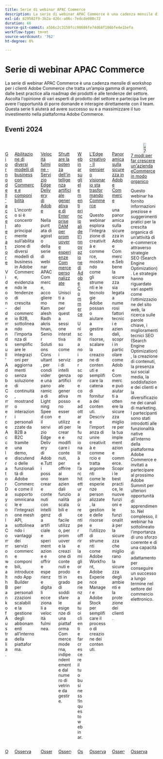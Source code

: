 ```yaml
---
title: Serie di webinar APAC Commerce
description: La serie di webinar APAC Commerce è una cadenza mensile di workshop per i clienti Adobe Commerce che tratta un’ampia gamma di argomenti, dalle best practice alla roadmap dei prodotti e alle tendenze del settore.
exl-id: 829502f9-3b2a-426c-a06c-7edcde000c72
duration: 66
source-git-commit: a5b6c2c3150fcc98686fe74d68f186bfe4e1befa
workflow-type: tm+mt
source-wordcount: '762'
ht-degree: 0%

---
```


# Serie di webinar APAC Commerce

La serie di webinar APAC Commerce è una cadenza mensile di workshop per i clienti Adobe Commerce che tratta un’ampia gamma di argomenti, dalle best practice alla roadmap dei prodotti e alle tendenze del settore. Ascolta l&#39;opinione di vari esperti di prodotto del settore e partecipa live per avere l&#39;opportunità di porre domande e interagire direttamente con il team. Questa serie ti aiuterà ad avere successo su e a massimizzare il tuo investimento nella piattaforma Adobe Commerce.

## Eventi 2024

<!-- CARDS

{cta = Watch}

* 2024/accelerator-day/overview.md
* 2024/commerce-and-composability.md
* 2024/edge-delivery-services.md
* 2024/personalised-commerce-experiences.md
* 2024/innovation-spotlight.md
* 2024/visionary-thinking.md
* 2024/security-overview.md
* 2024/grow-ecommerce-business.md

-->
<!-- START CARDS HTML - DO NOT MODIFY BY HAND -->
<div class="columns">
    <div class="column is-half-tablet is-half-desktop is-one-third-widescreen" aria-label="Accelerator Day">
        <div class="card" style="height: 100%; display: flex; flex-direction: column; height: 100%;">
            <div class="card-image">
                <figure class="image x-is-16by9">
                    <a href="2024/accelerator-day/overview.md" title="Giorno dell&apos;acceleratore" target="_blank" rel="referrer">
                        <img class="is-bordered-r-small" src="https://video.tv.adobe.com/v/3429276/?format=jpeg&nocache=1732759427250" alt="Giorno dell&apos;acceleratore"
                             style="width: 100%; aspect-ratio: 16 / 9; object-fit: cover; overflow: hidden; display: block; margin: auto;">
                    </a>
                </figure>
            </div>
            <div class="card-content is-padded-small" style="display: flex; flex-direction: column; flex-grow: 1; justify-content: space-between;">
                <div class="top-card-content">
                    <p class="headline is-size-6 has-text-weight-bold">
                        <a href="2024/accelerator-day/overview.md" target="_blank" rel="referrer" title="Giorno dell&apos;acceleratore">Giorno dell'acceleratore</a>
                    </p>
                    <p class="is-size-6">Video on-demand sull’Adobe Commerce Accelerator Day con la Commonwealth Bank of Australia.</p>
                </div>
                <a href="2024/accelerator-day/overview.md" target="_blank" rel="referrer" class="spectrum-Button spectrum-Button--outline spectrum-Button--primary spectrum-Button--sizeM" style="align-self: flex-start; margin-top: 1rem;">
                    <span class="spectrum-Button-label has-no-wrap has-text-weight-bold">Osserva</span>
                </a>
            </div>
        </div>
    </div>
    <div class="column is-half-tablet is-half-desktop is-one-third-widescreen" aria-label="Enabling diverse business models with Commerce & Composability">
        <div class="card" style="height: 100%; display: flex; flex-direction: column; height: 100%;">
            <div class="card-image">
                <figure class="image x-is-16by9">
                    <a href="2024/commerce-and-composability.md" title="Abilitazione di diversi modelli aziendali con Commerce e componibilità" target="_blank" rel="referrer">
                        <img class="is-bordered-r-small" src="https://video.tv.adobe.com/v/3429800/?format=jpeg&nocache=1732759427243" alt="Abilitazione di diversi modelli aziendali con Commerce e componibilità"
                             style="width: 100%; aspect-ratio: 16 / 9; object-fit: cover; overflow: hidden; display: block; margin: auto;">
                    </a>
                </figure>
            </div>
            <div class="card-content is-padded-small" style="display: flex; flex-direction: column; flex-grow: 1; justify-content: space-between;">
                <div class="top-card-content">
                    <p class="headline is-size-6 has-text-weight-bold">
                        <a href="2024/commerce-and-composability.md" target="_blank" rel="referrer" title="Abilitazione di diversi modelli aziendali con Commerce e componibilità">Abilitazione di diversi modelli di business con Commerce e componibilità</a>
                    </p>
                    <p class="is-size-6">L’incontro si è concentrato principalmente sull’abilitazione di diversi modelli di business in Adobe Commerce, evidenziando le tendenze di crescita del commercio B2B, sottolineando l’importanza di semplificare le integrazioni per aggiornamenti senza soluzione di continuità, mostrando interazioni personalizzate da B2B a B2C tramite una demo, discutendo delle funzionalità di Adobe Commerce come il supporto omnicanale e l’integrazione mesh API, sottolineando i vantaggi dei servizi commerce componibili, introducendo App Builder per personalizzazioni scalabili e la gestione degli abbonamenti all’interno della piattaforma.</p>
                </div>
                <a href="2024/commerce-and-composability.md" target="_blank" rel="referrer" class="spectrum-Button spectrum-Button--outline spectrum-Button--primary spectrum-Button--sizeM" style="align-self: flex-start; margin-top: 1rem;">
                    <span class="spectrum-Button-label has-no-wrap has-text-weight-bold">Osserva</span>
                </a>
            </div>
        </div>
    </div>
    <div class="column is-half-tablet is-half-desktop is-one-third-widescreen" aria-label="Lightning Speed - Adobe’s Edge Delivery Service">
        <div class="card" style="height: 100%; display: flex; flex-direction: column; height: 100%;">
            <div class="card-image">
                <figure class="image x-is-16by9">
                    <a href="2024/edge-delivery-services.md" title="Velocità di fulmine - Servizio Edge Delivery di Adobe" target="_blank" rel="referrer">
                        <img class="is-bordered-r-small" src="https://video.tv.adobe.com/v/3433274/?format=jpeg&nocache=1732759427239" alt="Velocità di fulmine - Servizio Edge Delivery di Adobe"
                             style="width: 100%; aspect-ratio: 16 / 9; object-fit: cover; overflow: hidden; display: block; margin: auto;">
                    </a>
                </figure>
            </div>
            <div class="card-content is-padded-small" style="display: flex; flex-direction: column; flex-grow: 1; justify-content: space-between;">
                <div class="top-card-content">
                    <p class="headline is-size-6 has-text-weight-bold">
                        <a href="2024/edge-delivery-services.md" target="_blank" rel="referrer" title="Velocità di fulmine - Servizio Edge Delivery di Adobe">Velocità fulmine - Servizio Edge Delivery di Adobe</a>
                    </p>
                    <p class="is-size-6">Nella puntata di agosto della serie di webinar APAC Commerce, accoglieremo Kamalesh Radhakrishnan, Senior Solutions Consultant, per condividere una panoramica di Lightning Speed con il servizio Edge Delivery di Adobe.Tutti possono creare contenuti con intelligenza artificiale e sperimentazione e offrire esperienze digitali eccezionali a velocità fulminea.</p>
                </div>
                <a href="2024/edge-delivery-services.md" target="_blank" rel="referrer" class="spectrum-Button spectrum-Button--outline spectrum-Button--primary spectrum-Button--sizeM" style="align-self: flex-start; margin-top: 1rem;">
                    <span class="spectrum-Button-label has-no-wrap has-text-weight-bold">Osserva</span>
                </a>
            </div>
        </div>
    </div>
    <div class="column is-half-tablet is-half-desktop is-one-third-widescreen" aria-label="Harness the Power of Generative AI and Enterprise DAM to drive Personalised Commerce Experiences">
        <div class="card" style="height: 100%; display: flex; flex-direction: column; height: 100%;">
            <div class="card-image">
                <figure class="image x-is-16by9">
                    <a href="2024/personalised-commerce-experiences.md" title="Sfruttare la potenza dell’intelligenza artificiale generativa e di DAM aziendale per promuovere esperienze Commerce personalizzate" target="_blank" rel="referrer">
                        <img class="is-bordered-r-small" src="https://video.tv.adobe.com/v/3440500/?format=jpeg&nocache=1732759427216" alt="Sfruttare la potenza dell’intelligenza artificiale generativa e di DAM aziendale per promuovere esperienze Commerce personalizzate"
                             style="width: 100%; aspect-ratio: 16 / 9; object-fit: cover; overflow: hidden; display: block; margin: auto;">
                    </a>
                </figure>
            </div>
            <div class="card-content is-padded-small" style="display: flex; flex-direction: column; flex-grow: 1; justify-content: space-between;">
                <div class="top-card-content">
                    <p class="headline is-size-6 has-text-weight-bold">
                        <a href="2024/personalised-commerce-experiences.md" target="_blank" rel="referrer" title="Sfruttare la potenza dell’intelligenza artificiale generativa e di DAM aziendale per promuovere esperienze Commerce personalizzate">Sfruttare la potenza dell'intelligenza artificiale generativa e di Enterprise DAM per promuovere esperienze Commerce personalizzate</a>
                    </p>
                    <p class="is-size-6">Unisciti a me per questa sessione interattiva su come i servizi di intelligenza artificiale generativa possono essere utilizzati per creare e modificare i contenuti, per offrire ai team aziendali funzionalità scalabili e di facile utilizzo, per promuovere la creazione di contenuti e prodotti in grado di soddisfare le esigenze di una piattaforma Commerce moderna, indipendentemente dal numero di vetrine da gestire.</p>
                </div>
                <a href="2024/personalised-commerce-experiences.md" target="_blank" rel="referrer" class="spectrum-Button spectrum-Button--outline spectrum-Button--primary spectrum-Button--sizeM" style="align-self: flex-start; margin-top: 1rem;">
                    <span class="spectrum-Button-label has-no-wrap has-text-weight-bold">Osserva</span>
                </a>
            </div>
        </div>
    </div>
    <div class="column is-half-tablet is-half-desktop is-one-third-widescreen" aria-label="Adobe Commerce Innovation Spotlight Webinar">
        <div class="card" style="height: 100%; display: flex; flex-direction: column; height: 100%;">
            <div class="card-image">
                <figure class="image x-is-16by9">
                    <a href="2024/innovation-spotlight.md" title="Webinar Adobe Commerce Innovation Spotlight" target="_blank" rel="referrer">
                        <img class="is-bordered-r-small" src="https://video.tv.adobe.com/v/3427965/?format=jpeg&nocache=1732759427222" alt="Webinar Adobe Commerce Innovation Spotlight"
                             style="width: 100%; aspect-ratio: 16 / 9; object-fit: cover; overflow: hidden; display: block; margin: auto;">
                    </a>
                </figure>
            </div>
            <div class="card-content is-padded-small" style="display: flex; flex-direction: column; flex-grow: 1; justify-content: space-between;">
                <div class="top-card-content">
                    <p class="headline is-size-6 has-text-weight-bold">
                        <a href="2024/innovation-spotlight.md" target="_blank" rel="referrer" title="Webinar Adobe Commerce Innovation Spotlight">Webinar sugli elementi principali dell’innovazione di Adobe Commerce</a>
                    </p>
                    <p class="is-size-6">Unisciti a noi per scoprire come adottare le funzionalità e l’architettura più recenti per offrire la migliore esperienza ai tuoi clienti e far crescere il tuo business!In questo webinar.</p>
                </div>
                <a href="2024/innovation-spotlight.md" target="_blank" rel="referrer" class="spectrum-Button spectrum-Button--outline spectrum-Button--primary spectrum-Button--sizeM" style="align-self: flex-start; margin-top: 1rem;">
                    <span class="spectrum-Button-label has-no-wrap has-text-weight-bold">Osserva</span>
                </a>
            </div>
        </div>
    </div>
    <div class="column is-half-tablet is-half-desktop is-one-third-widescreen" aria-label="The Creative Edge - How Visionary Thinking is Transforming Commerce">
        <div class="card" style="height: 100%; display: flex; flex-direction: column; height: 100%;">
            <div class="card-image">
                <figure class="image x-is-16by9">
                    <a href="2024/visionary-thinking.md" title="Creative Edge - Il pensiero visionario sta trasformando Commerce" target="_blank" rel="referrer">
                        <img class="is-bordered-r-small" src="https://video.tv.adobe.com/v/3428818/?format=jpeg&nocache=1732759427227" alt="Creative Edge - Il pensiero visionario sta trasformando Commerce"
                             style="width: 100%; aspect-ratio: 16 / 9; object-fit: cover; overflow: hidden; display: block; margin: auto;">
                    </a>
                </figure>
            </div>
            <div class="card-content is-padded-small" style="display: flex; flex-direction: column; flex-grow: 1; justify-content: space-between;">
                <div class="top-card-content">
                    <p class="headline is-size-6 has-text-weight-bold">
                        <a href="2024/visionary-thinking.md" target="_blank" rel="referrer" title="Creative Edge - Il pensiero visionario sta trasformando Commerce">L'Edge creativo - Il pensiero visionario sta trasformando Commerce</a>
                    </p>
                    <p class="is-size-6">Questo webinar esplora l’integrazione di creatività e commerce, mostrando come gli strumenti e le tecnologie Adobe possano aiutare a gestire le risorse, scalare la creazione di contenuti e semplificare la catena di fornitura dei contenuti. Descrive l’importanza di unire creatività e commercio e tratta argomenti come le esperienze personalizzate, la gestione delle risorse e l’utilizzo di strumenti come Adobe Workfront, Adobe Experience Manager e Adobe Stock per semplificare il processo di creazione dei contenuti.</p>
                </div>
                <a href="2024/visionary-thinking.md" target="_blank" rel="referrer" class="spectrum-Button spectrum-Button--outline spectrum-Button--primary spectrum-Button--sizeM" style="align-self: flex-start; margin-top: 1rem;">
                    <span class="spectrum-Button-label has-no-wrap has-text-weight-bold">Osserva</span>
                </a>
            </div>
        </div>
    </div>
    <div class="column is-half-tablet is-half-desktop is-one-third-widescreen" aria-label="Overview of security in Adobe Commerce">
        <div class="card" style="height: 100%; display: flex; flex-direction: column; height: 100%;">
            <div class="card-image">
                <figure class="image x-is-16by9">
                    <a href="2024/security-overview.md" title="Panoramica sulla sicurezza in Adobe Commerce" target="_blank" rel="referrer">
                        <img class="is-bordered-r-small" src="https://video.tv.adobe.com/v/3430434/?format=jpeg&nocache=1732759427236" alt="Panoramica sulla sicurezza in Adobe Commerce"
                             style="width: 100%; aspect-ratio: 16 / 9; object-fit: cover; overflow: hidden; display: block; margin: auto;">
                    </a>
                </figure>
            </div>
            <div class="card-content is-padded-small" style="display: flex; flex-direction: column; flex-grow: 1; justify-content: space-between;">
                <div class="top-card-content">
                    <p class="headline is-size-6 has-text-weight-bold">
                        <a href="2024/security-overview.md" target="_blank" rel="referrer" title="Panoramica sulla sicurezza in Adobe Commerce">Panoramica sulla sicurezza in Adobe Commerce</a>
                    </p>
                    <p class="is-size-6">una panoramica sulla sicurezza in Adobe Commerce.Sebbene la sicurezza sia legata a numerosi fattori tecnici e aziendali, scopri in particolare come Adobe Commerce può aiutarti a ottenere la sicurezza migliore per la tua implementazione commerce. Scopri le best practice, le nuove funzioni e le funzionalità per la sicurezza che migliorano la sicurezza degli ambienti e la protezione dei clienti.</p>
                </div>
                <a href="2024/security-overview.md" target="_blank" rel="referrer" class="spectrum-Button spectrum-Button--outline spectrum-Button--primary spectrum-Button--sizeM" style="align-self: flex-start; margin-top: 1rem;">
                    <span class="spectrum-Button-label has-no-wrap has-text-weight-bold">Osserva</span>
                </a>
            </div>
        </div>
    </div>
    <div class="column is-half-tablet is-half-desktop is-one-third-widescreen" aria-label="7 ways to grow an eCommerce business organically">
        <div class="card" style="height: 100%; display: flex; flex-direction: column; height: 100%;">
            <div class="card-image">
                <figure class="image x-is-16by9">
                    <a href="2024/grow-ecommerce-business.md" title="7 modi per far crescere un&apos;azienda di eCommerce in modo organico" target="_blank" rel="referrer">
                        <img class="is-bordered-r-small" src="https://video.tv.adobe.com/v/3428817/?format=jpeg&nocache=1732759427232" alt="7 modi per far crescere un&apos;azienda di eCommerce in modo organico"
                             style="width: 100%; aspect-ratio: 16 / 9; object-fit: cover; overflow: hidden; display: block; margin: auto;">
                    </a>
                </figure>
            </div>
            <div class="card-content is-padded-small" style="display: flex; flex-direction: column; flex-grow: 1; justify-content: space-between;">
                <div class="top-card-content">
                    <p class="headline is-size-6 has-text-weight-bold">
                        <a href="2024/grow-ecommerce-business.md" target="_blank" rel="referrer" title="7 modi per far crescere un&apos;azienda di eCommerce in modo organico">7 modi per far crescere un'azienda eCommerce in modo organico</a>
                    </p>
                    <p class="is-size-6">Questo webinar ha fornito informazioni preziose e suggerimenti pratici per la crescita organica di un’attività di e-commerce attraverso strategie SEO (Search Engine Optimization). Le strategie hanno riguardato vari aspetti come l’ottimizzazione del sito web, la ricerca sulle parole chiave, i miglioramenti tecnici SEO (Search Engine Optimization), la creazione di contenuti, la presenza sui social media, la soddisfazione dei clienti e la diversificazione dei canali di marketing. I partecipanti sono stati introdotti alle funzionalità native all’interno della piattaforma Adobe Commerce e invitati a partecipare al prossimo Adobe Summit per ulteriori opportunità di apprendimento. Nel complesso, il webinar ha sottolineato l’importanza di uno sforzo coerente e di una capacità di adattamento per conseguire un successo a lungo termine nel settore del commercio elettronico.</p>
                </div>
                <a href="2024/grow-ecommerce-business.md" target="_blank" rel="referrer" class="spectrum-Button spectrum-Button--outline spectrum-Button--primary spectrum-Button--sizeM" style="align-self: flex-start; margin-top: 1rem;">
                    <span class="spectrum-Button-label has-no-wrap has-text-weight-bold">Osserva</span>
                </a>
            </div>
        </div>
    </div>
</div>
<!-- END CARDS HTML - DO NOT MODIFY BY HAND -->

